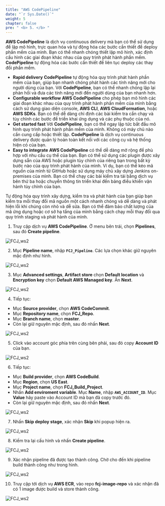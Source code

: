 ```yaml
---
title: "AWS CodePipeline"
date: "`r Sys.Date()`"
weight: 5
chapter: false
pre: " <b> 5. </b> "
---
```


**AWS CodePipeline** là dịch vụ continuous delivery mà bạn có thể sử dụng để lập mô hình, trực quan hóa và tự động hóa các bước cần thiết để deploy phần mềm của mình. Bạn có thể nhanh chóng thiết lập mô hình, xác định cấu hình các giai đoạn khác nhau của quy trình phát hành phần mềm. **CodePipeline** tự động hóa các bước cần thiết để liên tục deploy các thay đổi phần mềm.

- **Rapid delivery** **CodePipeline** tự động hóa quy trình phát hành phần mềm của bạn, giúp bạn nhanh chóng phát hành các tính năng mới cho người dùng của bạn. Với **CodePipeline**, bạn có thể nhanh chóng lặp lại phản hồi và đưa các tính năng mới đến người dùng của bạn nhanh hơn.
- **Configurable workflow** **AWS CodePipeline** cho phép bạn mô hình các giai đoạn khác nhau của quy trình phát hành phần mềm của mình bằng cách sử dụng giao diện console, **AWS CLI**, **AWS CloudFormation**, hoặc **AWS SDKs**. Bạn có thể dễ dàng chỉ định các bài kiểm tra cần chạy và tùy chỉnh các bước để triển khai ứng dụng và các phụ thuộc của nó.
- **Get started fast** Với **CodePipeline**, bạn có thể ngay lập tức bắt đầu mô hình quy trình phát hành phần mềm của mình. Không có máy chủ nào cần cung cấp hoặc thiết lập. **CodePipeline** là dịch vụ continuous delivery được quản lý hoàn toàn kết nối với các công cụ và hệ thống hiện có của bạn.
- **Easy to integrate** **AWS CodePipeline** có thể dễ dàng mở rộng để phù hợp với nhu cầu cụ thể của bạn. Bạn có thể sử dụng các plugin được xây dựng sẵn của AWS hoặc plugin tùy chỉnh của riêng bạn trong bất kỳ bước nào của quy trình phát hành của mình. Ví dụ, bạn có thể kéo mã nguồn của mình từ GitHub hoặc sử dụng máy chủ xây dựng Jenkins on-premises của mình. Bạn có thể chạy các bài kiểm tra tải bằng dịch vụ bên thứ ba hoặc chuyển thông tin triển khai đến bảng điều khiển vận hành tùy chỉnh của bạn.

Tự động hóa quy trình xây dựng, kiểm tra và phát hành của bạn giúp bạn kiểm tra mỗi thay đổi mã nguồn một cách nhanh chóng và dễ dàng và phát hiện lỗi khi chúng còn nhỏ và dễ sửa. Bạn có thể đảm bảo chất lượng của mã ứng dụng hoặc cơ sở hạ tầng của mình bằng cách chạy mỗi thay đổi qua quy trình staging và phát hành của mình.

1. Truy cập dịch vụ **AWS CodePipeline**. Ở menu bên trái, chọn **Pipelines**, sau đó **Create pipeline**.

![FCJ_ws2](/FCJ-Workshop-2/images/5.codepipeline/1.png)

2. Mục **Pipeline name**, nhập **`FCJ_Pipeline`**. Các lựa chọn khác giữ nguyên mặc định như hình.

![FCJ_ws2](/FCJ-Workshop-2/images/5.codepipeline/2.png)

3. Mục **Advanced settings**, **Artifact store** chọn **Default location** và **Encryption key** chọn **Default AWS Managed key**. Ấn **Next**.

![FCJ_ws2](/FCJ-Workshop-2/images/5.codepipeline/3.png)

4. Tiếp tục:

- Mục **Source provider**, chọn **AWS CodeCommit**.
- Mục **Repository name**, chọn **FCJ_Repo**.
- Mục **Branch name**, chọn **master**.
- Còn lại giữ nguyên mặc định, sau đó nhấn **Next**.

![FCJ_ws2](/FCJ-Workshop-2/images/5.codepipeline/4.png)

5. Click vào account góc phía trên cùng bên phải, sau đó copy **Account ID** của bạn.

![FCJ_ws2](/FCJ-Workshop-2/images/5.codepipeline/5.png)

6. Tiếp tục:

- Mục **Build provider**, chọn **AWS CodeBuild**.
- Mục **Region**, chọn **US East**.
- Mục **Project name**, chọn **FCJ_Build_Project**.
- Nhấn **Add enviroment variable**. Mục **Name**, nhập **`AWS_ACCOUNT_ID`**. Mục **Value** hãy paste vào Account ID mà bạn đã copy trước đó.
- Còn lại giữ nguyên mặc định, sau đó nhấn **Next**.

![FCJ_ws2](/FCJ-Workshop-2/images/5.codepipeline/6.png)

7. Nhấn **Skip deploy stage**, xác nhận **Skip** khi popup hiện ra.

![FCJ_ws2](/FCJ-Workshop-2/images/5.codepipeline/7.png)

8. Kiếm tra lại cấu hình và nhấn **Create pipeline**.

![FCJ_ws2](/FCJ-Workshop-2/images/5.codepipeline/8.png)

9. Xác nhận pipeline đã được tạo thành công. Chờ cho đến khi pipeline build thành công như trong hình.

![FCJ_ws2](/FCJ-Workshop-2/images/5.codepipeline/9.png)

10. Truy cập tới dịch vụ **AWS ECR**, vào repo **fcj-image-repo** và xác nhận đã có 1 image được build và store thành công.

![FCJ_ws2](/FCJ-Workshop-2/images/5.codepipeline/10.png)
